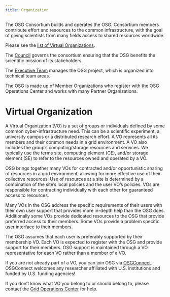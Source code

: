 ```yaml
---
title: Organization
---
```


The OSG Consortium builds and operates the OSG. Consortium members contribute effort and resources to the common infrastructure, with the goal of giving scientists from many fields access to shared resources worldwide.

Please see the [list of Virtual Organizations](http://myosg.grid.iu.edu/vosummary?all_vos=on&active=on&active_value=1).

The [Council](https://opensciencegrid.github.io/council/) governs the consortium ensuring that the OSG benefits the scientific mission of its stakeholders.

The [Executive Team](https://opensciencegrid.github.io/management/) manages the OSG project, which is organized into technical team areas.

The OSG is made up of Member Organizations who register with the OSG Operations Center and works with many Partner Organizations.

Virtual Organization
====================

A Virtual Organization (VO) is a set of groups or individuals defined by some common cyber-infrastructure need. This can be a scientific experiment, a university campus or a distributed research effort. A VO represents all its members and their common needs in a grid environment. A VO also includes the group’s computing/storage resources and services. We typically use the terms site, computing element (CE), and/or storage element (SE) to refer to the resources owned and operated by a VO.

OSG brings together many VOs for contracted and/or opportunistic sharing of resources in a grid environment, allowing for more effective use of their collective resources. Use of resources at a site is determined by a combination of the site’s local policies and the user VO’s policies. VOs are responsible for contracting individually with each other for guaranteed access to resources.

Many VOs in the OSG address the specific requirements of their users with their own user support that provides more in-depth help than the OSG does. Additionally some VOs provide dedicated resources to the OSG that provide preferred access to their members. Some VOs provide a problem specific user interface to their members.

The OSG assumes that each user is preferably supported by their membership VO. Each VO is expected to register with the OSG and provide support for their members. OSG support is maintained through a VO representative for each VO rather than a member of a VO.

If you are not already part of a VO, you can join OSG via [OSGConnect](http://osgconnect.net/). OSGConnect welcomes any researcher affiliated with U.S. institutions and funded by U.S. funding agencies!

If you don’t know what VO you belong to or should belong to, please contact the [Grid Operations Center](mailto:goc@opensciencegrid.org) for help.

